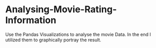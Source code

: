# Analysing-Movie-Rating-Information
Use the Pandas Visualizations to analyse the movie Data.
In the end I utilized them to graphically portray the result.

